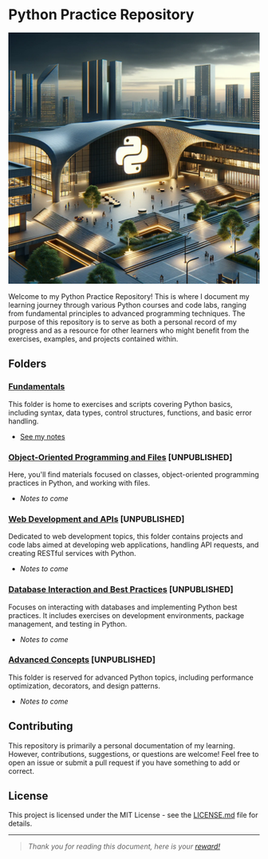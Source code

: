 # Python Practice Repository

![header](docs/header.png)

Welcome to my Python Practice Repository! This is where I document my learning journey through various Python courses and code labs, ranging from fundamental principles to advanced programming techniques. The purpose of this repository is to serve as both a personal record of my progress and as a resource for other learners who might benefit from the exercises, examples, and projects contained within.

## Folders

### [Fundamentals](./Fundamentals/)

This folder is home to exercises and scripts covering Python basics, including syntax, data types, control structures, functions, and basic error handling.

- [See my notes](Fundamentals/Notes/)

### [Object-Oriented Programming and Files](./Object-Oriented-Programing/Notes/) [UNPUBLISHED]

Here, you'll find materials focused on classes, object-oriented programming practices in Python, and working with files.

- _Notes to come_

### [Web Development and APIs](./Web-Development-and-APIs) [UNPUBLISHED]

Dedicated to web development topics, this folder contains projects and code labs aimed at developing web applications, handling API requests, and creating RESTful services with Python.

- _Notes to come_

### [Database Interaction and Best Practices](./Database-Interaction-and-Best-Practices/Notes/) [UNPUBLISHED]

Focuses on interacting with databases and implementing Python best practices. It includes exercises on development environments, package management, and testing in Python.

- _Notes to come_

### [Advanced Concepts](./Advanced-Concepts/Notes/) [UNPUBLISHED]

This folder is reserved for advanced Python topics, including performance optimization, decorators, and design patterns.

- _Notes to come_

## Contributing

This repository is primarily a personal documentation of my learning. However, contributions, suggestions, or questions are welcome! Feel free to open an issue or submit a pull request if you have something to add or correct.

## License

This project is licensed under the MIT License - see the [LICENSE.md](LICENSE) file for details.

---
> _Thank you for reading this document, here is your [reward!](https://www.youtube.com/watch?v=2yJgwwDcgV8)_
